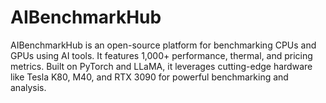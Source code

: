 # AIBenchmarkHub
AIBenchmarkHub is an open-source platform for benchmarking CPUs and GPUs using AI tools. It features 1,000+ performance, thermal, and pricing metrics. Built on PyTorch and LLaMA, it leverages cutting-edge hardware like Tesla K80, M40, and RTX 3090 for powerful benchmarking and analysis.
